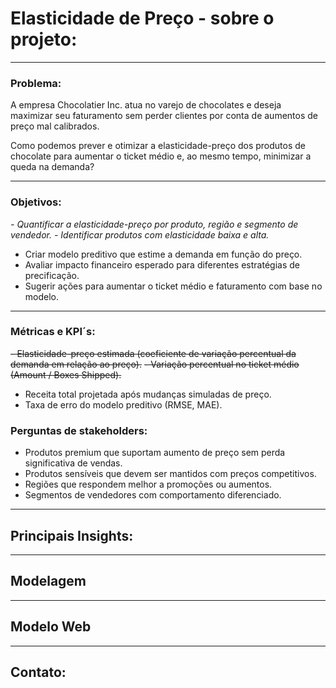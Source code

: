 # Elasticidade de Preço - sobre o projeto:

---
### Problema:
A empresa Chocolatier Inc. atua no varejo de chocolates e deseja maximizar seu 
faturamento sem perder clientes por conta de aumentos de preço mal calibrados. 

Como podemos prever e otimizar a elasticidade-preço dos produtos de 
chocolate para aumentar o ticket médio e, ao mesmo tempo, minimizar a
queda na demanda?

---
### Objetivos:

_- Quantificar a elasticidade-preço por produto, região e segmento de vendedor._
_- Identificar produtos com elasticidade baixa e alta._
- Criar modelo preditivo que estime a demanda em função do preço.
- Avaliar impacto financeiro esperado para diferentes estratégias de precificação.
- Sugerir ações para aumentar o ticket médio e faturamento com base no modelo.

---
### Métricas e KPI´s:

~~- Elasticidade-preço estimada (coeficiente de variação percentual da demanda em relação ao preço).~~
~~- Variação percentual no ticket médio (Amount / Boxes Shipped).~~
- Receita total projetada após mudanças simuladas de preço.
- Taxa de erro do modelo preditivo (RMSE, MAE).

### Perguntas de stakeholders:
- Produtos premium que suportam aumento de preço sem perda significativa de vendas.
- Produtos sensíveis que devem ser mantidos com preços competitivos.
- Regiões que respondem melhor a promoções ou aumentos.
- Segmentos de vendedores com comportamento diferenciado.

---
## Principais Insights:


---
## Modelagem

---

## Modelo Web

--- 

## Contato: